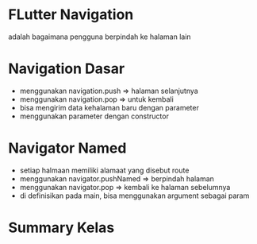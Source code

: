 # FLutter Navigation
adalah bagaimana pengguna berpindah ke halaman lain

# Navigation Dasar
- menggunakan navigation.push => halaman selanjutnya
- menggunakan navigation.pop => untuk kembali
- bisa mengirim data kehalaman baru dengan parameter
- menggunakan parameter dengan constructor

# Navigator Named
- setiap halmaan memiliki alamaat yang disebut route
- menggunakan navigator.pushNamed => berpindah halaman
- menggunakan navigator.pop => kembali ke halaman sebelumnya
- di definisikan pada main, bisa menggunakan argument sebagai param

# Summary Kelas